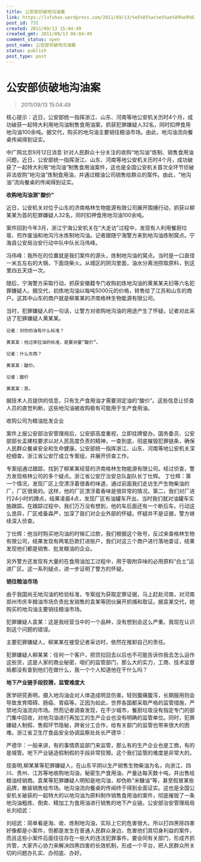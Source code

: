 ```yaml
---
title: 公安部侦破地沟油案
link: https://lufuhao.wordpress.com/2011/09/13/%e5%85%ac%e5%ae%89%e9%83%a8%e4%be%a6%e7%a0%b4%e5%9c%b0%e6%b2%9f%e6%b2%b9%e6%a1%88/
post_id: 731
created: 2011/09/13 15:04:49
created_gmt: 2011/09/13 06:04:49
comment_status: open
post_name: 公安部侦破地沟油案
status: publish
post_type: post
---
```


# 公安部侦破地沟油案

> 2011/09/13 15:04:49

 

核心提示：近日，公安部统一指挥浙江、山东、河南等地公安机关历时4个月，成功破获一起特大利用地沟油制售食用油案，抓获犯罪嫌疑人32名，同时扣押食用地沟油100余吨。据交代，购买的地沟油主要销往粮油市场。由此，地沟油流向餐桌传闻得到证实。

中广网北京9月12日消息 针对人民群众十分关注的收购“地沟油”炼制、销售食用油问题，近日，公安部统一指挥浙江、山东、河南等地公安机关历时4个月，成功破获了一起特大利用“地沟油”制售食用油案件，这也是全国公安机关首次全环节侦破非法收购“地沟油”炼制食用油，并通过粮油公司销售给群众的案件。由此，“地沟油”流向餐桌的传闻得到证实。

**收购地沟油测"酸价"**

近日，公安机关对位于山东的济南格林生物能源有限公司展开围捕行动，抓获以柳某某为首的犯罪嫌疑人32名，同时扣押食用地沟油100余吨。

案件回到今年3月，浙江宁海公安机关在“大走访”过程中，发现有人利用餐厨垃圾、煎炸废油和地沟污水炼制地沟油。记者跟随宁海警方来到地沟油炼制窝点。宁海县公安局治安行动中队中队长冯伟峰。

冯伟峰：我所在的位置就是我们案件的源头，炼制地沟油的窝点。当时是一口直径一米五左右的大锅，下面烧柴火。从城区的阴沟里面，油水分离池捞取原料，到这里四五天烧一次。

随后，宁海警方采取行动，抓获安徽籍专门收购初炼地沟油的黄某某夫妇等六名犯罪嫌疑人。据交代，初炼地沟油以每吨5000元的价格，转售给了江苏和山东的商户。这其中山东的商户就是柳某某的济南格林生物能源有限公司。

当时，犯罪嫌疑人的一句话，让警方对收购地沟油的用途产生了怀疑。记者对此采访了犯罪嫌疑人黄某某。

    记者：对你的油有什么标准？

    黄某某：他过来拉油的标准，是要测量“酸价”。

    记者：什么东西？

    黄某某：酸价。

    记者：酸价

    黄某某：恩。

据技术人员提供的信息，只有生产食用油才需要测定油的“酸价”。这些信息让侦查人员的直觉判断，这些地沟油被收购极有可能用于生产食用油。

收购公司为粮油批发企业

案件上报公安部治安管理局后，公安部高度重视，立即挂牌督办。国务委员、公安部部长孟建柱要求以对人民高度负责的精神，一查到底，彻底摧毁犯罪链条，确保人民群众餐桌安全和生命健康。公安部统一指挥浙江、山东、河南等地公安机关深挖细查，浙江省公安厅成立专案组，并展开侦查工作。

专案组通过跟踪，找到了柳某某经营的济南格林生物能源有限公司。经过侦查，警方发现格林公司的多个疑点。浙江省公安厅治安总队副队长丁仕辉。 丁仕辉：第一个情况，发现厂区上空漂浮着很香的味道，通过前面我们走访生产生物柴油的厂，厂区很臭的。这样，他的厂区漂浮着香味是很异常的情况。第二，我们对厂进行24小时的蹲点，结果凌晨4点，发现厂区有油罐车开出，当时我们就对油罐车实施跟踪。在跟踪过程中，我们万万没有想到，他的车后面还有一个断后车。行动这么诡异，厂区戒备森严，加深了我们对企业外部的怀疑。怀疑并不是证据，警方继续深入侦查。

丁仕辉：他当时购买地沟油的时候汇过款，我们根据这个账号，反过来查格林生物有限公司，结果发现有两笔巨款打进账户，我们对这三个商户进行落地查证，结果发现他们都是销售、批发粮油的企业。

另外警方还发现有大量的在食用油加工过程中，用于吸附异味的必用原料“白土”运进厂区。这一系列疑点，进一步证明了警方的怀疑。


**销往粮油市场**

由于我国尚无地沟油的检验标准，专案组为获取定罪证据，马上赶赴河南，对河南郑州市庆丰粮油市场负责批发销售的袁某等团伙展开抓捕和取证。据袁某交代，她购买的地沟油主要销往粮油市场。

犯罪嫌疑人袁某：这是我经营当中的一个品种，没有想到会这么严重。我现在认识到这个问题的错误。

主要犯罪嫌疑人，柳某某在接受记者采访时，依然在推卸自己的责任。

犯罪嫌疑人柳某某：任何一个客户，把货拉回去以后也不可能告诉你我去怎么运作这些货，这是人家的商业秘密，咱们的监管部门，那么大的实力，工商、技术监督局都没有查到他们在做什么，我一个个人知道他在干什么吗？

**地下产业链手段狡猾，监管难度大**

医学研究表明，摄入地沟油会对人体造成明显伤害。轻则腹痛腹泻，长期服用则会导致发育障碍、肠癌、胃癌等。正因为如此，世界各国都采取严格的监管措施，严禁地沟油流向市场。然而记者调查发现，在不少城市，餐厨垃圾没有指定专门的部门集中回收，对地沟油进行再加工的生产企业也没有明确的监管单位。同时，犯罪嫌疑人制假、售假环节隐秘，跨省分工合作，给有关部门的监管也带来很大的困难。浙江省卫生厅食品安全协调监察处处长严德华：

严德华：一般来讲，有的事情质监部门来监管，那么有的生产企业也是工商，有的是城管。地下产业链造假制假的手段非常狡猾。这个我们监管的难度是非常大的。

现查明,柳某某等犯罪嫌疑人，在山东平阴以生产销售生物柴油为名，向浙江、四川、贵州、江苏等地收购地沟油，秘密生产食用油，产量达每天数十吨，并出售给粮油经销商。袁某等犯罪嫌疑人明知是地沟油，却伪称“米糠油”等，甚至假冒某些品牌，散装销售给市场。地沟油流向餐桌的传闻终于得到全面证实。这也是全国公安机关破获的一起特大的以地沟油为原料制作销售食用油的案件，彻底摧毁了一条地沟油粗炼、倒卖、精加工为食用油进行销售的地下产业链。公安部治安管理局局长刘绍武：

刘绍武：简单看是淘、收、炼制地沟油，实际上它的危害很大。所以打四黑除四害好像都是小案件，但都是发生在普通人民群众身边，危害他们其切身利益的案件，而且这些小案件后面往往存在一些大的违法犯罪事件。要会同有关部门，形成齐抓共管，大家齐心协力来解决四黑四害的长效机制，形成一个平台，把人民群众所关切的问题办扎实、办彻底、办好。
